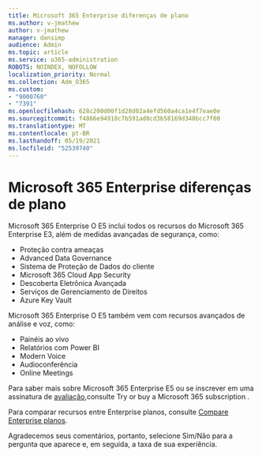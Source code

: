```yaml
---
title: Microsoft 365 Enterprise diferenças de plano
ms.author: v-jmathew
author: v-jmathew
manager: dansimp
audience: Admin
ms.topic: article
ms.service: o365-administration
ROBOTS: NOINDEX, NOFOLLOW
localization_priority: Normal
ms.collection: Adm_O365
ms.custom:
- "9000760"
- "7391"
ms.openlocfilehash: 628c200d00f1d28d02a4efd560a4ca1e4f7eae0e
ms.sourcegitcommit: f4866e94918c7b591ad0cd3b58169d340bcc7f00
ms.translationtype: MT
ms.contentlocale: pt-BR
ms.lasthandoff: 05/19/2021
ms.locfileid: "52539740"
---
```

# <a name="microsoft-365-enterprise-plan-differences"></a>Microsoft 365 Enterprise diferenças de plano

Microsoft 365 Enterprise O E5 inclui todos os recursos do Microsoft 365 Enterprise E3, além de medidas avançadas de segurança, como:

- Proteção contra ameaças
- Advanced Data Governance
- Sistema de Proteção de Dados do cliente
- Microsoft 365 Cloud App Security
- Descoberta Eletrônica Avançada
- Serviços de Gerenciamento de Direitos
- Azure Key Vault

Microsoft 365 Enterprise O E5 também vem com recursos avançados de análise e voz, como:

- Painéis ao vivo
- Relatórios com Power BI
- Modern Voice
- Audioconferência
- Online Meetings

Para saber mais sobre Microsoft 365 Enterprise E5 ou se inscrever em uma assinatura de [avaliação,](https://go.microsoft.com/fwlink/?linkid=2099673)consulte Try or buy a Microsoft 365 subscription .

Para comparar recursos entre Enterprise planos, consulte [Compare Enterprise planos](https://go.microsoft.com/fwlink/?linkid=2097200).

Agradecemos seus comentários, portanto, selecione Sim/Não para a pergunta que aparece e, em seguida, a taxa de sua experiência.
